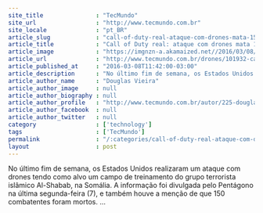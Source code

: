 ```yaml
---
site_title               : "TecMundo"
site_url                 : "http://www.tecmundo.com.br"
site_locale              : "pt_BR"
article_slug             : "call-of-duty-real-ataque-com-drones-mata-150-em-campo-de-treino-terrorista"
article_title            : "Call of Duty real: ataque com drones mata 150 em campo de treino terrorista"
article_image            : "https://imgnzn-a.akamaized.net//2016/03/08/08172530032505-t1200x480.jpg"
article_url              : "http://www.tecmundo.com.br/drones/101932-call-of-duty-real-ataque-drones-mata-150-campo-treino-terrorista.htm"
article_published_at     : "2016-03-08T11:42:00-03:00"
article_description      : "No último fim de semana, os Estados Unidos realizaram um ataque com drones tendo como alvo um campo de treinamento do grupo terrorista islâmico Al-Shabab, na Somália. A informação foi divulgada pelo Pentágono na última segunda-feira (7), e também houve a menção de que 150 combatentes foram mortos. ..."
article_author_name      : "Douglas Vieira"
article_author_image     : null
article_author_biography : null
article_author_profile   : "http://www.tecmundo.com.br/autor/225-douglas-vieira/"
article_author_facebook  : null
article_author_twitter   : null
category                 : ['technology']
tags                     : ['TecMundo']
permalink                : "/:categories/call-of-duty-real-ataque-com-drones-mata-150-em-campo-de-treino-terrorista/"
layout                   : post
---
```


No último fim de semana, os Estados Unidos realizaram um ataque com drones tendo como alvo um campo de treinamento do grupo terrorista islâmico Al-Shabab, na Somália. A informação foi divulgada pelo Pentágono na última segunda-feira (7), e também houve a menção de que 150 combatentes foram mortos. ...
